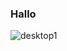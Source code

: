 ### Hallo
![desktop1](https://github.com/ProMaster-4/ProMaster-4/assets/154833063/8f056ac7-3ae3-4b67-89aa-f6065a3edc99)
